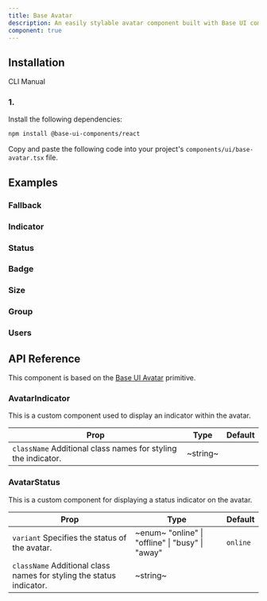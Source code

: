 ```yaml
---
title: Base Avatar
description: An easily stylable avatar component built with Base UI components.
component: true
---
```


## Installation

  CLI
  Manual

### 1. 
Install the following dependencies:

```bash
npm install @base-ui-components/react
```

Copy and paste the following code into your project's `components/ui/base-avatar.tsx` file.

## Examples

### Fallback

### Indicator

### Status

### Badge

### Size

### Group

### Users

## API Reference

This component is based on the [Base UI Avatar](https://base-ui.com/react/components/avatar) primitive.

### AvatarIndicator

This is a custom component used to display an indicator within the avatar.

| **Prop**                                                                                 | **Type** | **Default** |
| ---------------------------------------------------------------------------------------- | -------- | ----------- |
| `className` Additional class names for styling the indicator. | ~string~ |        |

### AvatarStatus

This is a custom component for displaying a status indicator on the avatar.

| **Prop**                                                                                        | **Type**                                                                      | **Default** |
| ----------------------------------------------------------------------------------------------- | ----------------------------------------------------------------------------- | ----------- |
| `variant` Specifies the status of the avatar.                        | ~enum~  "online" \| "offline" \| "busy" \| "away"  | `online`    |
| `className` Additional class names for styling the status indicator. | ~string~                                                                      |        |
